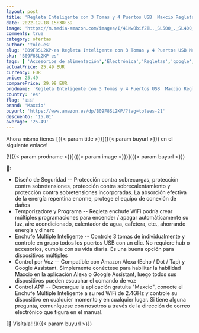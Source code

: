 ```yaml
---
layout: post
title: 'Regleta Inteligente con 3 Tomas y 4 Puertos USB  Maxcio Regleta Enchufe Múltiple WiFi  Control Remoto por App y Voz de Alexa/Google Home  Temporizador Programable  2200W  10A'
date: 2022-12-18 15:38:59
image: 'https://m.media-amazon.com/images/I/41Nw8bif2TL._SL500_._SL400_.jpg'
comments: true
category: ofertas
author: 'tole.es'
slug: 'B09F8SL2KP-es Regleta Inteligente con 3 Tomas y 4 Puertos USB Maxcio...'
sku: 'B09F8SL2KP-es'
tags: [ 'Accesorios de alimentación','Electrónica','Regletas','google','home','maxcio','🇪🇸', ]
actualPrice: 25.49 EUR
currency: EUR
price: 25.49
comparePrice: 29.99 EUR
prodname: 'Regleta Inteligente con 3 Tomas y 4 Puertos USB  Maxcio Regleta Enchufe Múltiple WiFi  Control Remoto por App y Voz de Alexa/Google Home  Temporizador Programable  2200W  10A'
country: 'es'
flag: '🇪🇸'
brand: 'Maxcio'
buyurl: 'https://www.amazon.es/dp/B09F8SL2KP/?tag=tolees-21'
descuento: '15.01'
average: '25.49'
---
```


Ahora mismo tienes [{{< param title >}}]({{< param buyurl >}}) en el siguiente enlace!

[![{{< param prodname >}}]({{< param image >}})]({{< param buyurl >}})

🔎:

- Diseño de Seguridad -- Protección contra sobrecargas, protección contra sobretensiones, protección contra sobrecalentamiento y protección contra sobretensiones incorporadas. La absorción efectiva de la energía repentina enorme, protege el equipo de conexión de daños
- Temporizadore y Programa -- Regleta enchufe WiFi podría crear múltiples programaciones para encender / apagar automáticamente su luz, aire acondicionado, calentador de agua, cafetera, etc., ahorrando energía y dinero
- Enchufe Múltiple Inteligente -- Controle 3 tomas de individualmente y controle en grupo todos los puertos USB con un clic. No requiere hub o accesorios, cumple con su vida diaria. Es una buena opción para dispositivos múltiples
- Control por Voz -- Compatible con Amazon Alexa (Echo / Dot / Tap) y Google Assistant. Simplemente conéctese para habilitar la habilidad Maxcio en la aplicación Alexa o Google Assistant, luego todos sus dispositivos pueden escuchar el comando de voz
- Control APP -- Descargue la aplicación gratuita "Maxcio", conecte el Enchufe Múltiple Inteligente a su red WiFi de 2.4GHz y controle su dispositivo en cualquier momento y en cualquier lugar. Si tiene alguna pregunta, comuníquese con nosotros a través de la dirección de correo electrónico que figura en el manual.

[🛒 Visítala!!!]({{< param buyurl >}})
